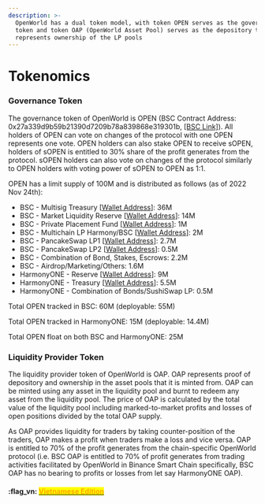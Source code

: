 ```yaml
---
description: >-
  OpenWorld has a dual token model, with token OPEN serves as the governance
  token and token OAP (OpenWorld Asset Pool) serves as the depository token
  represents ownership of the LP pools
---
```


# Tokenomics

### **Governance Token**

The governance token of OpenWorld is OPEN (BSC Contract Address: 0x27a339d9b59b21390d7209b78a839868e319301b, [\[BSC Link\]](https://bscscan.com/token/0x27a339d9b59b21390d7209b78a839868e319301b)).  All holders of OPEN can vote on changes of the protocol with one OPEN represents one vote.  OPEN holders can also stake OPEN to receive sOPEN, holders of sOPEN is entitled to 30% share of the profit generates from the protocol.  sOPEN holders can also vote on changes of the protocol similarly to OPEN holders with voting power of sOPEN to OPEN as 1:1.

OPEN has a limit supply of 100M and is distributed as follows (as of 2022 Nov 24th):

* BSC - Multisig Treasury \[[Wallet Address](https://bscscan.com/address/0x2b0ae181fe6c13bd40acd3dc9ce5b0c323a9d8ae)]: 36M
* BSC - Market Liquidity Reserve \[[Wallet Address](https://bscscan.com/address/0xc7e87456d0a3acce76237677ce9aafdf8b0caa70)]: 14M
* BSC - Private Placement Fund \[[Wallet Address](https://bscscan.com/address/0x62b03139c01ee27f5cf046391d3c7ab4498cd363)]: 1M
* BSC - Multichain LP Harmony/BSC \[[Wallet Address](https://bscscan.com/address/0xc3a134d42d93f3168931c0e4ac3ed8ab7096267f)]: 2M
* BSC - PancakeSwap LP1 \[[Wallet Address](https://bscscan.com/address/0x0d352ea95cdb52294742a32123f50be474163038)]: 2.7M
* BSC - PancakeSwap LP2 \[[Wallet Address](https://bscscan.com/address/0xfea1510bd3ea668a4d14f7f1d95f7ab4ecaa66ed)]: 0.5M
* BSC - Combination of Bond, Stakes, Escrows: 2.2M
* BSC - Airdrop/Marketing/Others: 1.6M
* HarmonyONE - Reserve \[[Wallet Address](https://explorer.harmony.one/address/0x9fb83c0635de2e815fd1c21b3a292277540c2e8d)]: 9M
* HarmonyONE - Treasury \[[Wallet Address](https://explorer.harmony.one/address/0x7c9abb808b4ac32c6c543765d26da2befbe379ba)]: 5.5M
* HarmonyONE - Combination of Bonds/SushiSwap LP: 0.5M

Total OPEN tracked in BSC: 60M (deployable: 55M)

Total OPEN tracked in HarmonyONE: 15M (deployable: 14.4M)

Total OPEN float on both BSC and HarmonyONE: 25M

### **Liquidity Provider Token**

The liquidity provider token of OpenWorld is OAP. OAP represents proof of depository and ownership in the asset pools that it is minted from. OAP can be minted using any asset in the liquidity pool and burnt to redeem any asset from the liquidity pool. The price of OAP is calculated by the total value of the liquidity pool including marked-to-market profits and losses of open positions divided by the total OAP supply.

As OAP provides liquidity for traders by taking counter-position of the traders, OAP makes a profit when traders make a loss and vice versa. OAP is entitled to 70% of the profit generates from the chain-specific OpenWorld protocol (i.e. BSC OAP is entitled to 70% of profit generates from trading activities facilitated by OpenWorld in Binance Smart Chain specifically, BSC OAP has no bearing to profits or losses from let say HarmonyONE OAP).



#### :flag\_vn: [<mark style="color:orange;">Vietnamese Edition</mark>](https://app.gitbook.com/s/tgJISm30WW6z2kncLqvO/)<mark style="color:orange;"></mark>
